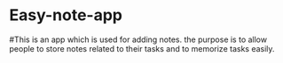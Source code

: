 # Easy-note-app
#This is an app which is used for adding notes.
the purpose is to allow people to store notes related to their tasks and to memorize tasks easily.
